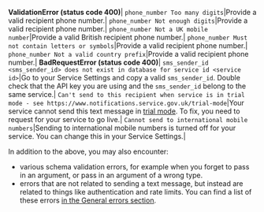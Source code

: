 **ValidationError (status code 400)**|
`phone_number Too many digits`|Provide a valid recipient phone number.|
`phone_number Not enough digits`|Provide a valid recipient phone number.|
`phone_number Not a UK mobile number`|Provide a valid British recipient phone number.|
`phone_number Must not contain letters or symbols`|Provide a valid recipient phone number.|
`phone_number Not a valid country prefix`|Provide a valid recipient phone number.|
**BadRequestError (status code 400)**|
`sms_sender_id <sms_sender_id> does not exist in database for service id <service id>`|Go to your Service Settings and copy a valid `sms_sender_id`. Double check that the API key you are using and the `sms_sender_id` belong to the same service.|
`Can't send to this recipient when service is in trial mode - see https://www.notifications.service.gov.uk/trial-mode`|Your service cannot send this text message in [trial mode](https://www.notifications.service.gov.uk/using-notify/trial-mode). To fix, you need to request for your service to go live.|
`Cannot send to international mobile numbers`|Sending to international mobile numbers is turned off for your service. You can change this in your Service Settings.|

In addition to the above, you may also encounter:

* various schema validation errors, for example when you forget to pass in an argument, or pass in an argument of a wrong type.
* errors that are not related to sending a text message, but instead are related to things like authentication and rate limits. You can find a list of these errors [in the General errors section](#general-errors).